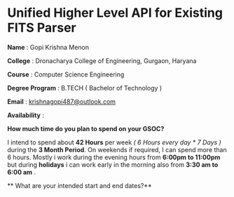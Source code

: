 
# Unified Higher Level API for Existing FITS Parser

**Name** : Gopi Krishna Menon

**College** : Dronacharya College of Engineering, Gurgaon, Haryana

**Course** : Computer Science Engineering

**Degree Program** : B.TECH ( Bachelor of Technology )

**Email** : krishnagopi487@outlook.com

**Availability** : 

**How much time do you plan to spend on your GSOC?**

 I intend to spend about **42 Hours** per week *( 6 Hours every day * 7 Days )*  during the **3 Month Period**.  On weekends if required, I can spend more than 6 hours.  Mostly i work during the evening hours from  **6:00pm to 11:00pm** but during **holidays** i can work early in the morning also from **3:30 am to 6:00 am** .

** What are your intended start and end dates?**
<!--stackedit_data:
eyJoaXN0b3J5IjpbOTkyMjExOTIzLC0xNjA0MjE3Mzc5LDU2Nj
cyOTE5MSw3Mzk2NDI1NjgsNjE3NTUxNzIwLC0xNjM0NzYxMjU1
XX0=
-->